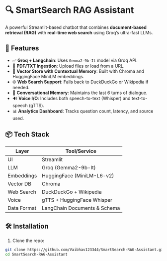 # 🔍 SmartSearch RAG Assistant

A powerful Streamlit-based chatbot that combines **document-based retrieval (RAG)** with **real-time web search** using Groq’s ultra-fast LLMs.

## 🚀 Features

- ✅ **Groq + Langchain**: Uses `Gemma2-9b-It` model via Groq API.
- 📄 **PDF/TXT Ingestion**: Upload files or load from a URL.
- 🧠 **Vector Store with Contextual Memory**: Built with Chroma and HuggingFace MiniLM embeddings.
- 🌐 **Web Search Support**: Falls back to DuckDuckGo or Wikipedia if needed.
- 💬 **Conversational Memory**: Maintains the last 6 turns of dialogue.
- 🔊 **Voice I/O**: Includes both speech-to-text (Whisper) and text-to-speech (gTTS).
- 📊 **Analytics Dashboard**: Tracks question count, latency, and source used.

## 📦 Tech Stack

| Layer        | Tool/Service                    |
|--------------|---------------------------------|
| UI           | Streamlit                       |
| LLM          | Groq (Gemma2-9b-It)             |
| Embeddings   | HuggingFace (MiniLM-L6-v2)      |
| Vector DB    | Chroma                          |
| Web Search   | DuckDuckGo + Wikipedia          |
| Voice        | gTTS + HuggingFace Whisper      |
| Data Format  | LangChain Documents & Schema    |

## 🛠 Installation

1. Clone the repo:

```bash
git clone https://github.com/Vaibhav123344/SmartSearch-RAG-Assistant.git
cd SmartSearch-RAG-Assistant

